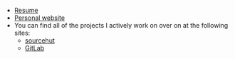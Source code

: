 * [Resume](http://sumnerevans.com/static/resume.pdf)
* [Personal website](https://sumnerevans.com)
* You can find all of the projects I actively work on over on at the following sites:
  * [sourcehut](https://sr.ht/~sumner)
  * [GitLab](https://gitlab.com/sumner)
